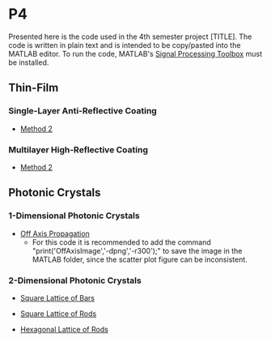 # P4
Presented here is the code used in the 4th semester project [TITLE]. The code is written in plain text and is intended to be copy/pasted into the MATLAB editor. To run the code, MATLAB's [Signal Processing Toolbox](https://se.mathworks.com/products/signal.html) must be installed.


## Thin-Film
### Single-Layer Anti-Reflective Coating
* [Method 2](https://github.com/5-321/P4/blob/main/Thin-Film/Single-Layer/Method%202)
### Multilayer High-Reflective Coating
* [Method 2](https://github.com/5-321/P4/blob/main/Thin-Film/Multilayer/Method%202)


## Photonic Crystals
### 1-Dimensional Photonic Crystals
* [Off Axis Propagation](https://github.com/5-321/P4/blob/main/1D%20Photonic%20Crystals/Off%20Axis%20Propagation)
  * For this code it is recommended to add the command "print('OffAxisImage','-dpng','-r300');" to save the image in the MATLAB folder, since the scatter plot figure can be inconsistent.
### 2-Dimensional Photonic Crystals
* [Square Lattice of Bars](https://github.com/5-321/P4/blob/main/2D%20Photonic%20Crystals/Square%20Lattice%20of%20Bars)

* [Square Lattice of Rods](https://github.com/5-321/P4/blob/main/2D%20Photonic%20Crystals/Square%20Lattice%20of%20Rods)

* [Hexagonal Lattice of Rods](https://github.com/5-321/P4/blob/main/2D%20Photonic%20Crystals/Hexagonal%20Lattice%20of%20Rods)

